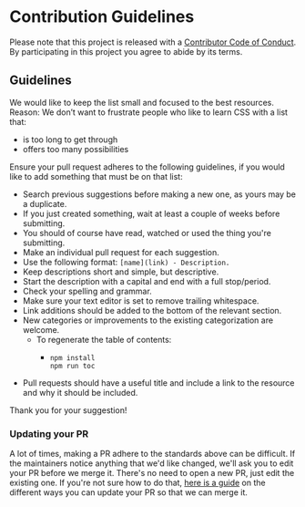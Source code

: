 # Contribution Guidelines

Please note that this project is released with a [Contributor Code of Conduct](../code-of-conduct.md). By participating in this project you agree to abide by its terms.

## Guidelines

We would like to keep the list small and focused to the best resources. Reason: We don’t want to frustrate people who like to learn CSS with a list that:

- is too long to get through
- offers too many possibilities

Ensure your pull request adheres to the following guidelines, if you would like to add something that must be on that list:

- Search previous suggestions before making a new one, as yours may be a duplicate.
- If you just created something, wait at least a couple of weeks before submitting.
- You should of course have read, watched or used the thing you're submitting.
- Make an individual pull request for each suggestion.
- Use the following format: `[name](link) - Description.`
- Keep descriptions short and simple, but descriptive.
- Start the description with a capital and end with a full stop/period.
- Check your spelling and grammar.
- Make sure your text editor is set to remove trailing whitespace.
- Link additions should be added to the bottom of the relevant section.
- New categories or improvements to the existing categorization are welcome.
  - To regenerate the table of contents:
    - ```shell
      npm install
      npm run toc
      ```
- Pull requests should have a useful title and include a link to the resource and why it should be included.

Thank you for your suggestion!

### Updating your PR

A lot of times, making a PR adhere to the standards above can be difficult. If the maintainers notice anything that we'd like changed, we'll ask you to edit your PR before we merge it. There's no need to open a new PR, just edit the existing one. If you're not sure how to do that, [here is a guide](https://github.com/RichardLitt/docs/blob/master/amending-a-commit-guide.md) on the different ways you can update your PR so that we can merge it.
